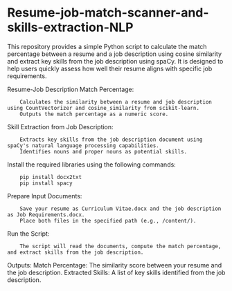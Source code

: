 # Resume-job-match-scanner-and-skills-extraction-NLP
This repository provides a simple Python script to calculate the match percentage between a resume and a job description using cosine similarity and extract key skills from the job description using spaCy. It is designed to help users quickly assess how well their resume aligns with specific job requirements.

Resume-Job Description Match Percentage:

        Calculates the similarity between a resume and job description using CountVectorizer and cosine_similarity from scikit-learn.
        Outputs the match percentage as a numeric score.

Skill Extraction from Job Description:

        Extracts key skills from the job description document using spaCy's natural language processing capabilities.
        Identifies nouns and proper nouns as potential skills.

Install the required libraries using the following commands:

        pip install docx2txt
        pip install spacy

Prepare Input Documents:

        Save your resume as Curriculum Vitae.docx and the job description as Job Requirements.docx.
        Place both files in the specified path (e.g., /content/).

Run the Script:

        The script will read the documents, compute the match percentage, and extract skills from the job description.

Outputs:
        Match Percentage: The similarity score between your resume and the job description.
        Extracted Skills: A list of key skills identified from the job description.
